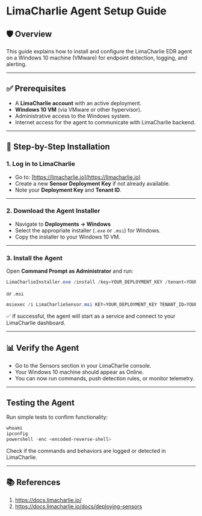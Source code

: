 # LimaCharlie Agent Setup Guide

## 🛡️ Overview
This guide explains how to install and configure the LimaCharlie EDR agent on a Windows 10 machine (VMware) for endpoint detection, logging, and alerting.

---

## ✅ Prerequisites

- A **LimaCharlie account** with an active deployment.
- **Windows 10 VM** (via VMware or other hypervisor).
- Administrative access to the Windows system.
- Internet access for the agent to communicate with LimaCharlie backend.

---

## 🔧 Step-by-Step Installation

### 1. **Log in to LimaCharlie**
- Go to: [https://limacharlie.io](https://limacharlie.io)
- Create a new **Sensor Deployment Key** if not already available.
- Note your **Deployment Key** and **Tenant ID**.

---

### 2. **Download the Agent Installer**
- Navigate to **Deployments → Windows**
- Select the appropriate installer (`.exe` or `.msi`) for Windows.
- Copy the installer to your Windows 10 VM.

---

### 3. **Install the Agent**
Open **Command Prompt as Administrator** and run:
```powershell
LimaCharlieInstaller.exe /install /key=YOUR_DEPLOYMENT_KEY /tenant=YOUR_TENANT_ID
```
or `.msi`
``` powershell
msiexec /i LimaCharlieSensor.msi KEY=YOUR_DEPLOYMENT_KEY TENANT_ID=YOUR_TENANT_ID /qn
```
✅ If successful, the agent will start as a service and connect to your LimaCharlie dashboard.

---

## 📊 Verify the Agent

- Go to the Sensors section in your LimaCharlie console.
- Your Windows 10 machine should appear as Online.
- You can now run commands, push detection rules, or monitor telemetry.

---

## Testing the Agent
Run simple tests to confirm functionality:
```powershell
whoami
ipconfig
powershell -enc <encoded-reverse-shell>
```
Check if the commands and behaviors are logged or detected in LimaCharlie.

---

## 📚 References
1. https://docs.limacharlie.io/
2. https://docs.limacharlie.io/docs/deploying-sensors

